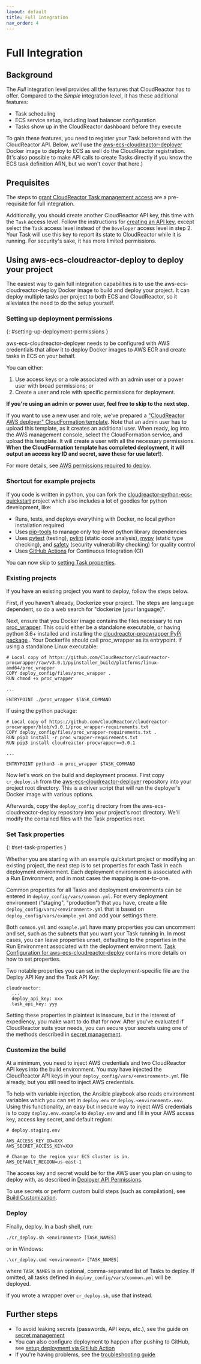 ```yaml
---
layout: default
title: Full Integration
nav_order: 4
---
```


# Full Integration

## Background

The *Full* integration level provides all the features that CloudReactor has to
offer. Compared to the *Simple* integration level, it has these additional
features:

* Task scheduling
* ECS service setup, including load balancer configuration
* Tasks show up in the CloudReactor dashboard before they execute

To gain these features, you need to register your Task beforehand with
the CloudReactor API. Below, we'll use the
[aws-ecs-cloudreactor-deployer](https://github.com/CloudReactor/aws-ecs-cloudreactor-deployer)
Docker image to deploy to ECS as well do the CloudReactor registration. (It's
also possible to make API calls to create Tasks directly if you know the ECS
task definition ARN, but we won't cover that here.)

## Prequisites

The steps to [grant CloudReactor Task management access](/cloudreactor_access.html)
are a pre-requisite for full integration.

Additionally, you should create another CloudReactor API key, this time with
the `Task` access level. Follow the instructions for
[creating an API key](/index.html#create-api-key), except select the
`Task` access level instead of the `Developer` access level in step 2.
Your Task will use this
key to report its state to CloudReactor while it is running. For security's
sake, it has more limited permissions.

## Using aws-ecs-cloudreactor-deploy to deploy your project

The easiest way to gain full integration capabilities is to use the
aws-ecs-cloudreactor-deploy Docker image to build and deploy your project.
It can deploy multiple tasks per project to both ECS and CloudReactor, so it
alleviates the need to do the setup yourself.

### Setting up deployment permissions
{: #setting-up-deployment-permissions }

aws-ecs-cloudreactor-deployer needs to be configured with AWS credentials that
allow it to deploy Docker images to AWS ECR and create tasks in ECS on your
behalf.

You can either:
1. Use access keys or a role associated with an admin user or a power user with broad permissions; or
2. Create a user and role with specific permissions for deployment.

**If you're using an admin or power user, feel free to skip to the next step.**

If you want to use a new user and role, we've prepared a
["CloudReactor AWS deployer" CloudFormation template](https://github.com/CloudReactor/aws-role-template).
Note that an admin user has to upload this template, as it creates an
additional user. When ready, log into the AWS management
console, select the CloudFormation service, and upload this template.
It will create a user with all the necessary permissions.
**When the CloudFormation template has completed deployment, it will output
an access key ID and secret, save these for use later!**).

For more details, see [AWS permissions required to deploy](/deployer_aws_permissions.md).

### Shortcut for example projects

If you code is written in python, you can fork the
[cloudreactor-python-ecs-quickstart](https://github.com/CloudReactor/cloudreactor-python-ecs-quickstart)
 project which also includes a lot of goodies for python development, like:

 * Runs, tests, and deploys everything with Docker, no local python installation
 required
* Uses [pip-tools](https://github.com/jazzband/pip-tools) to manage only
top-level python library dependencies
* Uses [pytest](https://docs.pytest.org/en/latest/) (testing),
[pylint](https://www.pylint.org/) (static code analysis),
[mypy](http://mypy-lang.org/) (static type checking), and
[safety](https://github.com/pyupio/safety) (security vulnerability checking)
for quality control
* Uses [GitHub Actions](https://github.com/features/actions) for
Continuous Integration (CI)

You can now skip to [setting Task properties](#set-task-properties).

### Existing projects

If you have an existing project you want to deploy, follow the steps below.

First, if you haven't already, Dockerize your project. The steps are
language dependent, so do a web search for "dockerize [your language]".

Next, ensure that you Docker image contains the files
necessary to run [proc_wrapper](https://github.com/CloudReactor/cloudreactor-procwrapper).
This could either be a standalone executable, or having python 3.6+ installed
and installing the
[cloudreactor-procwrapper PyPi package](https://pypi.org/project/cloudreactor-procwrapper/)
. Your Dockerfile should call proc_wrapper as its entrypoint. If using
a standalone Linux executable:

```
# Local copy of https://github.com/CloudReactor/cloudreactor-procwrapper/raw/v3.0.1/pyinstaller_build/platforms/linux-amd64/proc_wrapper
COPY deploy_config/files/proc_wrapper .
RUN chmod +x proc_wrapper

...

ENTRYPOINT ./proc_wrapper $TASK_COMMAND
```

If using the python package:

```
# Local copy of https://github.com/CloudReactor/cloudreactor-procwrapper/blob/v3.0.1/proc_wrapper-requirements.txt
COPY deploy_config/files/proc_wrapper-requirements.txt .
RUN pip3 install -r proc_wrapper-requirements.txt
RUN pip3 install cloudreactor-procwrapper==3.0.1

...

ENTRYPOINT python3 -m proc_wrapper $TASK_COMMAND
```

Now let's work on the build and deployment process. First copy
`cr_deploy.sh` from the
[aws-ecs-cloudreactor-deployer](https://github.com/CloudReactor/aws-ecs-cloudreactor-deployer)
repository into your project root directory. This is a driver script
that will run the deployer's Docker image with various options.

Afterwards, copy the `deploy_config` directory from the
aws-ecs-cloudreactor-deploy repository into your project's root directory.
We'll modify the contained files with the Task properties next.

### Set Task properties
{: #set-task-properties }

Whether you are starting with an example quickstart project or modifying
an existing project, the next step is to set properties for each
Task in each deployment environment. Each deployment environment is
associated with a Run Environment, and in most cases the mapping is one-to-one.

Common properties for all Tasks and deployment environments can
be entered in `deploy_config/vars/common.yml`.
For every deployment environment ("staging", "production") that
you have, create a file `deploy_config/vars/<environment>.yml` that
is based on `deploy_config/vars/example.yml` and add your settings there.

Both `common.yml` and `example.yml` have many properties you can uncomment
and set, such as the subnets that you want your Task running in. In most
cases, you can leave properties unset, defaulting to the properties in the
Run Environment associated with the deployment environment.
[Task Configuration for aws-ecs-cloudreactor-deploy](/configuration.md)
contains more details on how to set properties.

Two notable properties you can set in the deployment-specific file are the
Deploy API Key and the Task API Key:

    cloudreactor:
      ...
      deploy_api_key: xxx
      task_api_key: yyy

Setting these properties in plaintext is insecure, but in the interest of
expediency, you make want to do that for now. After you've evaluated if
CloudReactor suits your needs, you can secure your secrets using one of the
methods described in [secret management](/secrets.md).

### Customize the build

At a minimum, you need to inject AWS credentials and two CloudReactor API keys
into the build environment. You may have injected the CloudReactor API keys
in your `deploy_config/vars/<environment>.yml` file already, but you still
need to inject AWS credentials.

To help with variable injection,
the Ansible playbook also reads environment variables which you can set in
`deploy.env` or `deploy.<environment>.env`. Using this functionality,
an easy but insecure way to inject AWS credentials is to copy
`deploy.env.example` to `deploy.env` and
and fill in your AWS access key, access key secret, and default
region:

    # deploy.staging.env

    AWS_ACCESS_KEY_ID=XXX
    AWS_SECRET_ACCESS_KEY=XXX

    # Change to the region your ECS cluster is in.
    AWS_DEFAULT_REGION=us-east-1

The access key and secret would be for the AWS user you plan on using
to deploy with, as described in
[Deployer API Permissions](/deployer_api_permissions.html).

To use secrets or perform custom build steps (such as compilation), see
[Build Customization](/build_customization.html).

### Deploy

Finally, deploy. In a bash shell, run:

    ./cr_deploy.sh <environment> [TASK_NAMES]

or in Windows:

    .\cr_deploy.cmd <environment> [TASK_NAMES]

where `TASK_NAMES` is an optional, comma-separated list of Tasks to deploy.
If omitted, all tasks defined in `deploy_config/vars/common.yml` will be
deployed.

If you wrote a wrapper over `cr_deploy.sh`, use that instead.

## Further steps

* To avoid leaking secrets (passwords, API keys, etc.), see the guide on
[secret management](/secrets.md)
* You can also configure deployment to happen after pushing to GitHub,
see [setup deployment via GitHub Action](/build_customization.html#github-action)
* If you're having problems, see the [troubleshooting guide](/troubleshooting.md)
